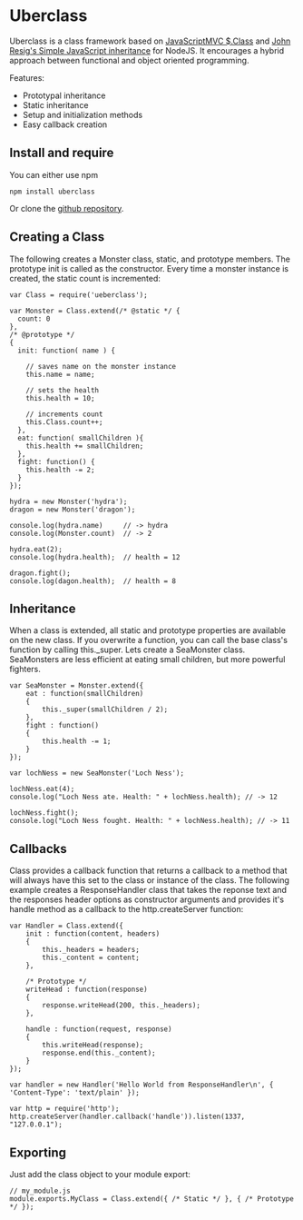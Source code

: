 Uberclass
========

Uberclass is a class framework based on [JavaScriptMVC $.Class](http://javascriptmvc.com/docs.html#&who=jQuery.Class)
and [John Resig's Simple JavaScript inheritance](http://ejohn.org/blog/simple-javascript-inheritance/) for NodeJS.
It encourages a hybrid approach between functional and object oriented programming.

Features:

-	Prototypal inheritance
-	Static inheritance
-	Setup and initialization methods
-	Easy callback creation

 
Install and require
-------------------

You can either use npm

	npm install uberclass
	
Or clone the [github repository](https://github.com/daffl/ueberclass).

 
Creating a Class
----------------
 
The following creates a Monster class, static, and prototype members.
The prototype init is called as the constructor. Every time a monster instance is created, the static count is incremented:
 
	var Class = require('ueberclass');
	
	var Monster = Class.extend(/* @static */ {
	  count: 0
	},
	/* @prototype */
	{
	  init: function( name ) {
	
	    // saves name on the monster instance
	    this.name = name;
	
	    // sets the health
	    this.health = 10;
	
	    // increments count
	    this.Class.count++;
	  },
	  eat: function( smallChildren ){
	    this.health += smallChildren;
	  },
	  fight: function() {
	    this.health -= 2;
	  }
	});
	
	hydra = new Monster('hydra');
	dragon = new Monster('dragon');
	
	console.log(hydra.name)		// -> hydra
	console.log(Monster.count)	// -> 2
	
	hydra.eat(2);
	console.log(hydra.health);	// health = 12
	
	dragon.fight();    
	console.log(dagon.health);	// health = 8

	
Inheritance
-----------
 
When a class is extended, all static and prototype properties are available on the new class.
If you overwrite a function, you can call the base class's function by calling this._super.
Lets create a SeaMonster class. SeaMonsters are less efficient at eating small children, but more powerful fighters.
 
 
	var SeaMonster = Monster.extend({
		eat : function(smallChildren)
		{
			this._super(smallChildren / 2);
		},
		fight : function()
		{
			this.health -= 1;
		}
	});
	
	var lochNess = new SeaMonster('Loch Ness');
	
	lochNess.eat(4);
	console.log("Loch Ness ate. Health: " + lochNess.health); // -> 12
	
	lochNess.fight();
	console.log("Loch Ness fought. Health: " + lochNess.health); // -> 11

	
Callbacks
---------
 
Class provides a callback function that returns a callback to a method that will always have this set to the class or instance of the class.
The following example creates a ResponseHandler class that takes the reponse text and the responses header options as constructor arguments
and provides it's handle method as a callback to the http.createServer function:
 
 
	var Handler = Class.extend({
		init : function(content, headers)
		{
			this._headers = headers;
			this._content = content;
		},
		
		/* Prototype */
		writeHead : function(response)
		{
			response.writeHead(200, this._headers);
		},
		
		handle : function(request, response)
		{
			this.writeHead(response);
			response.end(this._content);
		}
	});
	
	var handler = new Handler('Hello World from ResponseHandler\n', { 'Content-Type': 'text/plain' });
	
	var http = require('http');
	http.createServer(handler.callback('handle')).listen(1337, "127.0.0.1");


Exporting
---------

Just add the class object to your module export:

	// my_module.js
	module.exports.MyClass = Class.extend({ /* Static */ }, { /* Prototype */ });

